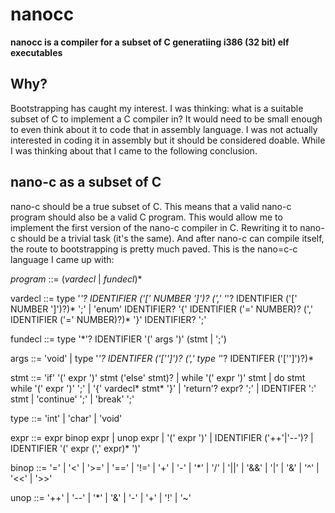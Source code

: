 # nanocc

**nanocc is a compiler for a subset of C generatiing i386 (32 bit) elf executables**

## Why?

Bootstrapping has caught my interest. I was thinking: what is a suitable subset of C to implement a C compiler in?
It would need to be small enough to even think about it to code that in assembly language. I was not actually interested in
coding it in assembly but it should be considered doable. While I was thinking about that I came to the following conclusion.

## nano-c as a subset of C

nano-c should be a true subset of C. This means that a valid nano-c program should also be a valid C program. This would allow me to implement
the first version of the nano-c compiler in C. Rewriting it to nano-c should be a trivial task (it's the same). And after nano-c can compile itself,
the route to bootstrapping is pretty much paved. This is the nano=c-c language I came up with:


*program* ::= (*vardecl* | *fundecl*)*

vardecl ::= type '*'? IDENTIFIER ('[' NUMBER ']')? (',' '*'? IDENTIFIER ('[' NUMBER ']')?)* ';'
          | 'enum' IDENTIFIER? '{' IDENTIFIER ('=' NUMBER)?  (',' IDENTIFIER ('=' NUMBER)?)* '}' IDENTIFIER? ';'

fundecl ::= type '*'? IDENTIFIER '(' args ')' (stmt | ';')

args ::= 'void' | type '*'? IDENTIFER ('['']')? (',' type '*'? IDENTIFER ('['']')?)*

stmt ::= 'if'  '(' expr ')' stmt ('else' stmt)?
       | while  '(' expr ')' stmt
       | do stmt while  '(' expr ')' ';'
       | '{' vardecl* stmt* '}'
       | 'return'? expr? ';'
       | IDENTIFER ':' stmt
       | 'continue' ';'
       | 'break' ';'

type ::= 'int' | 'char' | 'void'

expr ::= expr binop expr
       | unop expr
       | '(' expr ')'
       | IDENTIFIER ('++'|'--')?
       | IDENTIFIER '(' expr (',' expr)* ')'

binop ::= '=' | '<' | '>=' | '==' | '!=' | '+' | '-' | '*' | '/' | '||' | '&&' | '|' | '&' | '^' | '<<' | '>>'

unop ::= '++' | '--' | '*' | '&' | '-' | '+' | '!' | '~'
